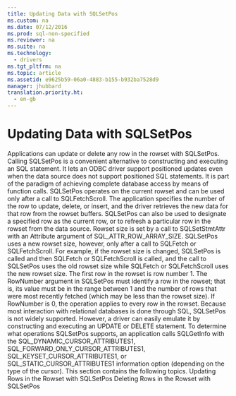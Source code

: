 ```yaml
---
title: Updating Data with SQLSetPos
ms.custom: na
ms.date: 07/12/2016
ms.prod: sql-non-specified
ms.reviewer: na
ms.suite: na
ms.technology: 
  - drivers
ms.tgt_pltfrm: na
ms.topic: article
ms.assetid: e9625b59-06a0-4883-b155-b932ba7528d9
manager: jhubbard
translation.priority.ht: 
  - en-gb
---
```

# Updating Data with SQLSetPos
<?xml version="1.0" encoding="utf-8"?>
<developerConceptualDocument xmlns="http://ddue.schemas.microsoft.com/authoring/2003/5" xmlns:xlink="http://www.w3.org/1999/xlink" xmlns:xsi="http://www.w3.org/2001/XMLSchema-instance" xsi:schemaLocation="http://ddue.schemas.microsoft.com/authoring/2003/5 http://dduestorage.blob.core.windows.net/ddueschema/developer.xsd">
  <introduction>
    <para>Applications can update or delete any row in the rowset with <legacyBold>SQLSetPos</legacyBold>. Calling <legacyBold>SQLSetPos</legacyBold> is a convenient alternative to constructing and executing an SQL statement. It lets an ODBC driver support positioned updates even when the data source does not support positioned SQL statements. It is part of the paradigm of achieving complete database access by means of function calls.</para>
    <para>         <legacyBold>SQLSetPos</legacyBold> operates on the current rowset and can be used only after a call to <legacyBold>SQLFetchScroll</legacyBold>. The application specifies the number of the row to update, delete, or insert, and the driver retrieves the new data for that row from the rowset buffers. <legacyBold>SQLSetPos</legacyBold> can also be used to designate a specified row as the current row, or to refresh a particular row in the rowset from the data source.</para>
    <para>Rowset size is set by a call to <legacyBold>SQLSetStmtAttr</legacyBold> with an <legacyItalic>Attribute</legacyItalic> argument of SQL_ATTR_ROW_ARRAY_SIZE. <legacyBold>SQLSetPos</legacyBold> uses a new rowset size, however, only after a call to <legacyBold>SQLFetch</legacyBold> or <legacyBold>SQLFetchScroll</legacyBold>. For example, if the rowset size is changed, <legacyBold>SQLSetPos</legacyBold> is called and then <legacyBold>SQLFetch</legacyBold> or <legacyBold>SQLFetchScroll</legacyBold> is called, and the call to <legacyBold>SQLSetPos</legacyBold> uses the old rowset size while <legacyBold>SQLFetch</legacyBold> or <legacyBold>SQLFetchScroll</legacyBold> uses the new rowset size.</para>
    <para>The first row in the rowset is row number 1. The <legacyItalic>RowNumber</legacyItalic> argument in <legacyBold>SQLSetPos</legacyBold> must identify a row in the rowset; that is, its value must be in the range between 1 and the number of rows that were most recently fetched (which may be less than the rowset size). If <legacyItalic>RowNumber</legacyItalic> is 0, the operation applies to every row in the rowset.</para>
    <para>Because most interaction with relational databases is done through SQL, <legacyBold>SQLSetPos</legacyBold> is not widely supported. However, a driver can easily emulate it by constructing and executing an <legacyBold>UPDATE</legacyBold> or <legacyBold>DELETE</legacyBold> statement.</para>
    <para>To determine what operations <legacyBold>SQLSetPos</legacyBold> supports, an application calls <legacyBold>SQLGetInfo</legacyBold> with the SQL_DYNAMIC_CURSOR_ATTRIBUTES1, SQL_FORWARD_ONLY_CURSOR_ATTRIBUTES1, SQL_KEYSET_CURSOR_ATTRIBUTES1, or SQL_STATIC_CURSOR_ATTRIBUTES1 information option (depending on the type of the cursor).</para>
    <para>This section contains the following topics.  </para>
    <list class="bullet">
      <listItem>
        <para>             <legacyLink xlink:href="d83a8c2a-5aa8-4f19-947c-79a817167ee1">Updating Rows in the Rowset with SQLSetPos</legacyLink>           </para>
      </listItem>
      <listItem>
        <para>             <legacyLink xlink:href="3117a47d-e179-4f76-89d0-656582f1c9bb">Deleting Rows in the Rowset with SQLSetPos</legacyLink>           </para>
      </listItem>
    </list>
  </introduction>
  <relatedTopics />
</developerConceptualDocument>